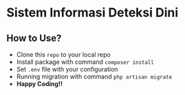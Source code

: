 # Sistem Informasi Deteksi Dini

## How to Use?
* Clone this `repo` to your local repo
* Install package with command `composer install`
* Set `.env` file with your configuration
* Running migration with command `php artisan migrate`
* **Happy Coding!!**